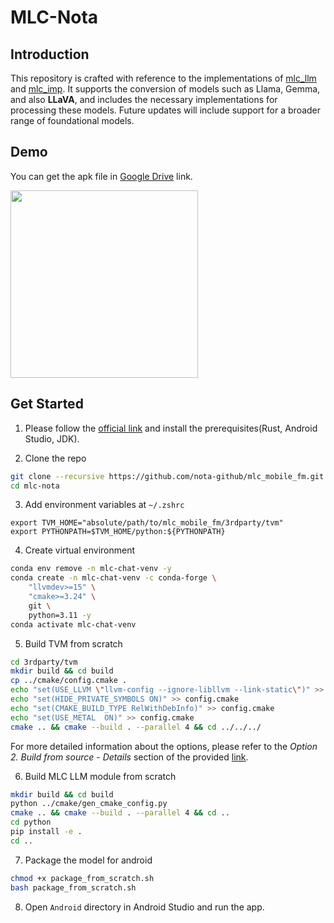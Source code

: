 # MLC-Nota

## Introduction
This repository is crafted with reference to the implementations of [mlc_llm](https://github.com/mlc-ai/mlc-llm) and [mlc_imp](https://github.com/MILVLG/mlc-imp). It supports the conversion of models such as Llama, Gemma, and also **LLaVA**, and includes the necessary implementations for processing these models. Future updates will include support for a broader range of foundational models.

## Demo
You can get the apk file in [Google Drive](https://drive.google.com/file/d/1OeIHYpr44zZNk-N7n18mhUeB3v6FQJrB/view?usp=sharing) link.
  
<img src="https://github.com/nota-github/mlc_mobile_fm/assets/86578246/dc240362-bc5f-4b68-b2fe-9690e14d268e" width="300px">


## Get Started

1. Please follow the [official link](https://llm.mlc.ai/docs/deploy/android.html#prerequisite) and install the prerequisites(Rust, Android Studio, JDK).

2. Clone the repo
```bash
git clone --recursive https://github.com/nota-github/mlc_mobile_fm.git
cd mlc-nota
```

3. Add environment variables at `~/.zshrc`
```
export TVM_HOME="absolute/path/to/mlc_mobile_fm/3rdparty/tvm"
export PYTHONPATH=$TVM_HOME/python:${PYTHONPATH}
```

4. Create virtual environment
```bash
conda env remove -n mlc-chat-venv -y
conda create -n mlc-chat-venv -c conda-forge \
    "llvmdev>=15" \
    "cmake>=3.24" \
    git \
    python=3.11 -y
conda activate mlc-chat-venv
```

5. Build TVM from scratch
```bash
cd 3rdparty/tvm
mkdir build && cd build
cp ../cmake/config.cmake .
echo "set(USE_LLVM \"llvm-config --ignore-libllvm --link-static\")" >> config.cmake
echo "set(HIDE_PRIVATE_SYMBOLS ON)" >> config.cmake
echo "set(CMAKE_BUILD_TYPE RelWithDebInfo)" >> config.cmake
echo "set(USE_METAL  ON)" >> config.cmake
cmake .. && cmake --build . --parallel 4 && cd ../../../
```
For more detailed information about the options, please refer to the *Option 2. Build from source - Details* section of the provided [link](https://llm.mlc.ai/docs/install/tvm.html).

6. Build MLC LLM module from scratch
```bash
mkdir build && cd build
python ../cmake/gen_cmake_config.py
cmake .. && cmake --build . --parallel 4 && cd ..
cd python
pip install -e .
cd ..
```

7. Package the model for android
```bash
chmod +x package_from_scratch.sh
bash package_from_scratch.sh
```

8. Open `Android` directory in Android Studio and run the app.

